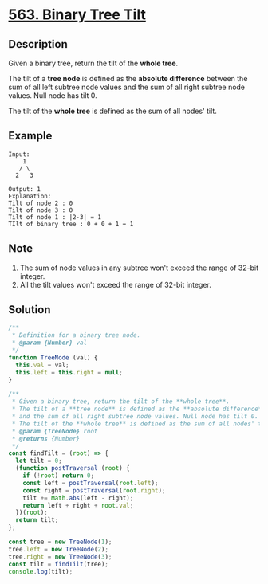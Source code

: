 # [563. Binary Tree Tilt](https://leetcode.com/problems/binary-tree-tilt/)

## Description

Given a binary tree, return the tilt of the **whole tree**.  

The tilt of a **tree node** is defined as the **absolute difference** between the sum of all left subtree node values and the sum of all right subtree node values. Null node has tilt 0.  

The tilt of the **whole tree** is defined as the sum of all nodes' tilt.

## Example

```javascirpt
Input:
    1
   / \
  2   3

Output: 1
Explanation:
Tilt of node 2 : 0
Tilt of node 3 : 0
Tilt of node 1 : |2-3| = 1
TIlt of binary tree : 0 + 0 + 1 = 1
```

## Note

1. The sum of node values in any subtree won't exceed the range of 32-bit integer.
2. All the tilt values won't exceed the range of 32-bit integer.

## Solution

```javascript
/**
 * Definition for a binary tree node.
 * @param {Number} val
 */
function TreeNode (val) {
  this.val = val;
  this.left = this.right = null;
}

/**
 * Given a binary tree, return the tilt of the **whole tree**.
 * The tilt of a **tree node** is defined as the **absolute difference** between the sum of all left subtree node values
 * and the sum of all right subtree node values. Null node has tilt 0.
 * The tilt of the **whole tree** is defined as the sum of all nodes' tilt.
 * @param {TreeNode} root
 * @returns {Number}
 */
const findTilt = (root) => {
  let tilt = 0;
  (function postTraversal (root) {
    if (!root) return 0;
    const left = postTraversal(root.left);
    const right = postTraversal(root.right);
    tilt += Math.abs(left - right);
    return left + right + root.val;
  })(root);
  return tilt;
};

const tree = new TreeNode(1);
tree.left = new TreeNode(2);
tree.right = new TreeNode(3);
const tilt = findTilt(tree);
console.log(tilt);
```